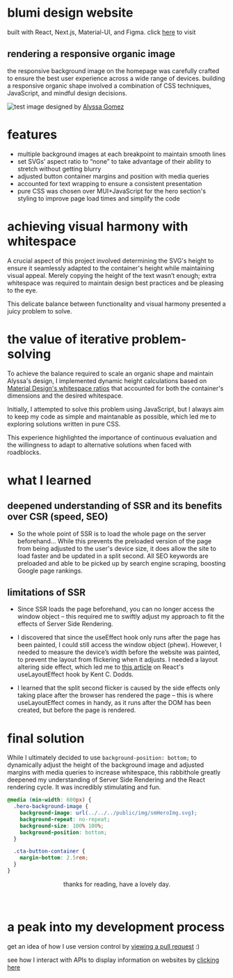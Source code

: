 # blumi design website

built with React, Next.js, Material-UI, and Figma. click [here](blumidesign.ca) to visit

<!-- ![](https://cdn.jsdelivr.net/gh/devicons/devicon/icons/react/react-original-wordmark.svg)

<img src="https://cdn.jsdelivr.net/gh/devicons/devicon/icons/react/react-original-wordmark.svg" width="70" height="auto" display="inline"  />

<img src="https://cdn.jsdelivr.net/gh/devicons/devicon/icons/nextjs/nextjs-original-wordmark.svg" width="70" height="auto" display="inline"  /> -->

<!-- ![Author](https://img.shields.io/badge/LinkedIn-blue?logo=linkedin&abelColorblue) -->

## rendering a responsive organic image

the responsive background image on the homepage was carefully crafted to ensure the best user experience across a wide range of devices. building a responsive organic shape involved a combination of CSS techniques, JavaScript, and mindful design decisions.

![test](/public/img/blumiGif.gif)
image designed by [Alyssa Gomez](https://www.linkedin.com/in/alyssagomez29/)

# features

- multiple background images at each breakpoint to maintain smooth lines
- set SVGs’ aspect ratio to “none” to take advantage of their ability to stretch without getting blurry
- adjusted button container margins and position with media queries
- accounted for text wrapping to ensure a consistent presentation
- pure CSS was chosen over MUI+JavaScript for the hero section's styling to improve page load times and simplify the code

# achieving visual harmony with whitespace

A crucial aspect of this project involved determining the SVG's height to ensure it seamlessly adapted to the container's height while maintaining visual appeal. Merely copying the height of the text wasn’t enough; extra whitespace was required to maintain design best practices and be pleasing to the eye.

This delicate balance between functionality and visual harmony presented a juicy problem to solve.

# the value of iterative problem-solving

To achieve the balance required to scale an organic shape and maintain Alyssa's design, I implemented dynamic height calculations based on [Material Design's whitespace ratios](https://m2.material.io/design/layout/spacing-methods.html) that accounted for both the container's dimensions and the desired whitespace.

Initially, I attempted to solve this problem using JavaScript, but I always aim to keep my code as simple and maintanable as possible, which led me to exploring solutions written in pure CSS.

This experience highlighted the importance of continuous evaluation and the willingness to adapt to alternative solutions when faced with roadblocks.

# what I learned

## deepened understanding of SSR and its benefits over CSR (speed, SEO)

- So the whole point of SSR is to load the whole page on the server beforehand... While this prevents the preloaded version of the page from being adjusted to the user's device size, it does allow the site to load faster and be updated in a split second. All SEO keywords are preloaded and able to be picked up by search engine scraping, boosting Google page rankings.

## limitations of SSR

- Since SSR loads the page beforehand, you can no longer access the window object – this required me to swiftly adjust my approach to fit the effects of Server Side Rendering.

- I discovered that since the useEffect hook only runs after the page has been painted, I could still access the window object (phew). However, I needed to measure the device’s width before the website was painted, to prevent the layout from flickering when it adjusts. I needed a layout altering side effect, which led me to [this article](https://kentcdodds.com/blog/useeffect-vs-uselayouteffect) on React's useLayoutEffect hook by Kent C. Dodds.

- I learned that the split second flicker is caused by the side effects only taking place after the browser has rendered the page – this is where useLayoutEffect comes in handy, as it runs after the DOM has been created, but before the page is rendered.

# final solution

While I ultimately decided to use `background-position: bottom;` to dynamically adjust the height of the background image and adjusted margins with media queries to increase whitespace, this rabbithole greatly deepened my understanding of Server Side Rendering and the React rendering cycle. It was incredibly stimulating and fun.

```css
@media (min-width: 600px) {
  .hero-background-image {
    background-image: url(../../../public/img/smHeroImg.svg);
    background-repeat: no-repeat;
    background-size: 100% 100%;
    background-position: bottom;
  }

  .cta-button-container {
    margin-bottom: 2.5rem;
  }
}
```

<div align="center">thanks for reading, have a lovely day.</div>
<br></br>

# a peak into my development process

get an idea of how I use version control by [viewing a pull request](https://github.com/tiganabryan/blumi-nextjs/pull/14) :)

see how I interact with APIs to display information on websites by [clicking here](https://github.com/tiganabryan/goalTrackerBE/blob/master/routes/controllers/goalTrackerController.js)

<!-- ---

## run on localhost

- Install dependencies: `yarn install`
- Start the server: `yarn run dev`
- Build on production: `yarn run build`

## built with

- React
- MUI
- NextJS
- Figma -->
